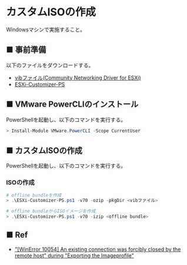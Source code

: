 # カスタムISOの作成
Windowsマシンで実施すること。
## ■ 事前準備
以下のファイルをダウンロードする。
- [vibファイル(Community Networking Driver for ESXi)](https://flings.vmware.com/community-networking-driver-for-esxi)
- [ESXi-Customizer-PS](https://github.com/VFrontDe/ESXi-Customizer-PS)

## ■ VMware PowerCLIのインストール
PowerShellを起動し、以下のコマンドを実行する。
```ps1
> Install-Module VMware.PowerCLI -Scope CurrentUser
```

## ■ カスタムISOの作成
PowerShellを起動し、以下のコマンドを実行する。
### ISOの作成
```ps1
# offline bundleを作成
> .\ESXi-Customizer-PS.ps1 -v70 -ozip -pkgDir <vibファイル>

# offline bundleからISOイメージを作成
> .\ESXi-Customizer-PS.ps1 -v70 -izip <offline bundle>
```

## ■ Ref
- ["[WinError 10054] An existing connection was forcibly closed by the remote host" during "Exporting the Imageprofile"](https://github.com/VFrontDe/ESXi-Customizer-PS/issues/15)
